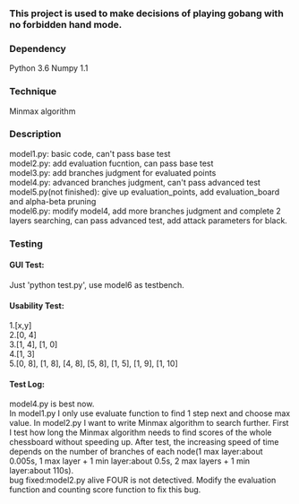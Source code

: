 ### This project is used to make decisions of playing gobang with no forbidden hand mode. 

### Dependency
Python 3.6
Numpy 1.1

### Technique
Minmax algorithm

### Description

model1.py: basic code, can't pass base test \
model2.py: add evaluation fucntion, can pass base test \
model3.py: add branches judgment for evaluated points \
model4.py: advanced branches judgment, can't pass advanced test \
model5.py(not finished): give up evaluation_points, add evaluation_board and alpha-beta pruning \
model6.py: modify model4, add more branches judgment and complete 2 layers searching, can pass advanced test, add attack parameters for black.

### Testing

#### GUI Test:
Just 'python test.py', use model6 as testbench.

#### Usability Test:
1.[x,y] \
2.[0, 4] \
3.[1, 4], [1, 0] \
4.[1, 3] \
5.[0, 8], [1, 8], [4, 8], [5, 8], [1, 5], [1, 9], [1, 10]

#### Test Log:
model4.py is best now. \
In model1.py I only use evaluate function to find 1 step next and choose max value. In model2.py I want to write Minmax algorithm to search further. First I test how long the Minmax algorithm needs to find scores of the whole chessboard without speeding up. After test, the increasing speed of time depends on the number of branches of each node(1 max layer:about 0.005s, 1 max layer + 1 min layer:about 0.5s, 2 max layers + 1 min layer:about 110s). \
bug fixed:model2.py alive FOUR is not detectived. Modify the evaluation function and counting score function to fix this bug.

